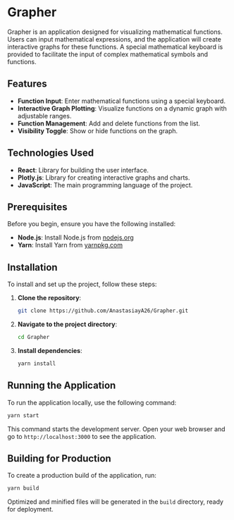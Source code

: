 # Grapher

Grapher is an application designed for visualizing mathematical functions. Users can input mathematical expressions, and the application will create interactive graphs for these functions. A special mathematical keyboard is provided to facilitate the input of complex mathematical symbols and functions.

## Features

- **Function Input**: Enter mathematical functions using a special keyboard.
- **Interactive Graph Plotting**: Visualize functions on a dynamic graph with adjustable ranges.
- **Function Management**: Add and delete functions from the list.
- **Visibility Toggle**: Show or hide functions on the graph.

## Technologies Used

- **React**: Library for building the user interface.
- **Plotly.js**: Library for creating interactive graphs and charts.
- **JavaScript**: The main programming language of the project.

## Prerequisites

Before you begin, ensure you have the following installed:

- **Node.js**: Install Node.js from [nodejs.org](https://nodejs.org/)
- **Yarn**: Install Yarn from [yarnpkg.com](https://yarnpkg.com/)

## Installation

To install and set up the project, follow these steps:

1. **Clone the repository**: 
   ```sh
   git clone https://github.com/AnastasiayA26/Grapher.git
   ```

2. **Navigate to the project directory**:
   ```sh
   cd Grapher
   ```

3. **Install dependencies**:
   ```sh
   yarn install
   ```

## Running the Application

To run the application locally, use the following command:

```sh
yarn start
```

This command starts the development server. Open your web browser and go to `http://localhost:3000` to see the application.

## Building for Production

To create a production build of the application, run:

```sh
yarn build
```

Optimized and minified files will be generated in the `build` directory, ready for deployment.
